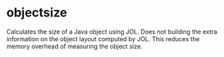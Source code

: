 # objectsize
Calculates the size of a Java object using JOL. Does not building the extra information on the object layout computed by JOL.
This reduces the memory overhead of measuring the object size.
